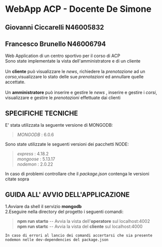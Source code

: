 # WebApp ACP - Docente De Simone
## Giovanni Ciccarelli N46005832
## Francesco Brunello N46006794

Web Application di un centro sportivo per il corso di ACP <br>
Sono state implementate la vista dell'amministratore e di un cliente <br><br>
Un **cliente** può visualizzare le _news_, richiedere la _prenotazione_ ad un _corso_,visualizzare lo stato delle sue _prenotazioni_ ed annullare quelle accettate. <br><br>
Un **amministratore** può inserire e gestire le _news_ , inserire e gestire i _corsi_, visualizzare e gestire le _prenotazioni_ effettuate dai clienti <br>

## SPECIFICHE TECNICHE

E' stata utilizzata la seguente versione di MONGODB:

> _MONGODB_ : 6.0.6

Sono state utilizzate le seguenti versioni dei pacchetti NODE:

> _express_ : 4.18.2\
> _mongoose_ : 5.13.17\
> _nodemon_ : 2.0.22

In caso di problemi controllare che il _package.json_ contenga le versioni citate sopra

## GUIDA ALL' AVVIO DELL'APPLICAZIONE

1.Avviare da shell il servizio **mongodb**\
2.Eseguire nella directory del progetto i seguenti comandi:

> **npm run starto** -- Avvia la vista dell'**operatore** sul localhost:4002\
> **npm run startc** -- Avvia la vista del **cliente** sul localhost:4000

    In caso di errori al lancio dei comandi accertarsi che sia presente nodemon nelle dev-dependencies del package.json
    


